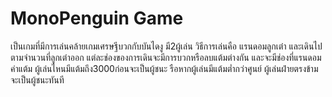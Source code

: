 # MonoPenguin Game

เป็นเกมที่มีการเล่นคล้ายเกมเศรษฐีบวกกับบันไดงู มี2ผู้เล่น วิธีการเล่นคือ แรนดอมลูกเต๋า และเดินไปตามจำนวนที่ลูกเต๋าออก แต่ละช่องของการเดินจะมีการบวกหรือลบแต้มต่างกัน และจะมีช่องที่แรนดอมค่าแต้ม ผู้เล่นไหนมีแต้มถึง3000ก่อนจะเป็นผู้ชนะ รือหากผู้เล่นมีแต้มต่ำกว่าศูนย์ ผู้เล่นฝ่ายตรงข้ามจะเป็นผู้ชนะทันที
